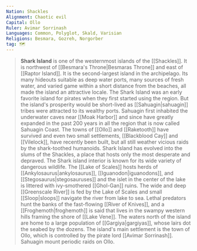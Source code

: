 ```yaml
---
Nation: Shackles
Alignment: Chaotic evil
Capital: Ollo
Ruler: Avimar Sorrinash
Languages: Common, Polyglot, Skald, Varisian
Religions: Besmara, Gozreh, Norgorber
tag: 🗺️
---
```


> **Shark Island** is one of the westernmost islands of the [[Shackles]]. It is northwest of [[Besmara's Throne|Besmaras Throne]] and east of [[Raptor Island]].
> It is the second-largest island in the archipelago. Its many hideouts suitable as deep water ports, many sources of fresh water, and varied game within a short distance from the beaches, all made the island an attractive locale. The Shark Island was an early favorite island for pirates when they first started using the region. But the island's prosperity would be short-lived as [[Sahuagin|sahuagin]] tribes were attracted to its wealthy ports. Sahuagin first inhabited the underwater caves near [[Moak Harbor]] and since have greatly expanded in the past 200 years in all the region that is now called Sahuagin Coast. The towns of [[Ollo]] and [[Raketooth]] have survived and even two small settlements, [[Blackblood Cay]] and [[Vilelock]], have recently been built, but all still weather vicious raids by the shark-toothed humanoids. Shark Island has evolved into the slums of the Shackles, a place that hosts only the most desperate and depraved.
> The Shark island interior is known for its wide variety of dangerous wildlife. The [[Lake of Scales]] hosts herds of [[Ankylosaurus|ankylosaurus]], [[Iguanodon|iguanodons]], and [[Stegosaurus|stegosauruses]] and the islet in the center of the lake is littered with ivy-smothered [[Ghol-Gan]] ruins. The wide and deep [[Greenscale River]] is fed by the Lake of Scales and small [[Sloop|sloops]] navigate the river from lake to sea. Lethal predators hunt the banks of the fast-flowing [[River of Knives]], and a [[Froghemoth|froghemoth]] is said that lives in the swampy western hills framing the shore of [[Lake Vene]]. The waters north of the island are home to a large population of [[Gargiya|gargiyas]], whose lairs dot the seabed by the dozens.
> The island's main settlement is the town of Ollo, which is controlled by the pirate lord [[Avimar Sorrinash]]. Sahuagin mount periodic raids on Ollo.








